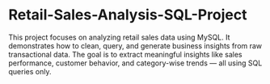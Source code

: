 # Retail-Sales-Analysis-SQL-Project
This project focuses on analyzing retail sales data using MySQL. It demonstrates how to clean, query, and generate business insights from raw transactional data.  The goal is to extract meaningful insights like sales performance, customer behavior, and category-wise trends — all using SQL queries only.
